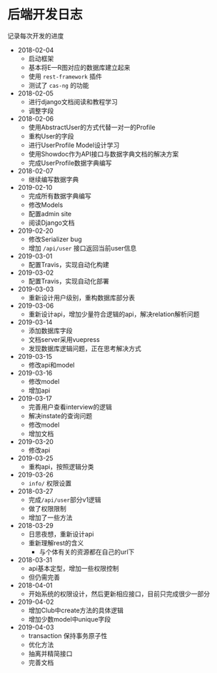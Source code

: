 # 后端开发日志

记录每次开发的进度

- 2018-02-04
  - 启动框架
  - 基本将E—R图对应的数据库建立起来
  - 使用 `rest-framework` 插件
  - 测试了 `cas-ng` 的功能
- 2018-02-05
  - 进行django文档阅读和教程学习
  - 调整字段
- 2018-02-06
  - 使用AbstractUser的方式代替一对一的Profile
  - 重构User的字段
  - 进行UserProfile Model设计学习
  - 使用Showdoc作为API接口与数据字典文档的解决方案 
  - 完成UserProfile数据字典编写
- 2018-02-07
  - 继续编写数据字典
- 2019-02-10
  - 完成所有数据字典编写
  - 修改Models
  - 配置admin site
  - 阅读Django文档
- 2019-02-20
  - 修改Serializer bug
  - 增加 `/api/user` 接口返回当前user信息
- 2019-03-01
  - 配置Travis，实现自动化构建
- 2019-03-02
  - 配置Travis，实现自动化部署
- 2019-03-03
  - 重新设计用户级别，重构数据库部分表
- 2019-03-06
  - 重新设计api，增加少量符合逻辑的api，解决relation解析问题
- 2019-03-14
  - 添加数据库字段
  - 文档server采用vuepress
  - 发现数据库逻辑问题，正在思考解决方式
- 2019-03-15
  - 修改api和model
- 2019-03-16
  - 修改model
  - 增加api
- 2019-03-17
  - 完善用户查看interview的逻辑
  - 解决instate的查询问题
  - 修改model
  - 增加文档
- 2019-03-20
  - 修改api
- 2019-03-25
  - 重构api，按照逻辑分类
- 2019-03-26
  - `info/` 权限设置
- 2018-03-27
  - 完成`/api/user`部分v1逻辑
  - 做了权限限制
  - 增加了一些方法
- 2018-03-29
  - 日思夜想，重新设计api
  - 重新理解rest的含义
    - 与个体有关的资源都在自己的url下
- 2018-03-31
  - api基本定型，增加一些权限控制
  - 但仍需完善
- 2018-04-01
  - 开始系统的权限设计，然后更新相应接口，目前只完成很少一部分
- 2019-04-02
  - 增加Club中create方法的具体逻辑
  - 增加少数model中unique字段
- 2019-04-03
  - transaction 保持事务原子性
  - 优化方法
  - 抽离并精简接口
  - 完善文档